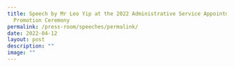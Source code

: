 ```yaml
---
title: Speech by Mr Leo Yip at the 2022 Administrative Service Appointment and
  Promotion Ceremony
permalink: /press-room/speeches/permalink/
date: 2022-04-12
layout: post
description: ""
image: ""
---
```


